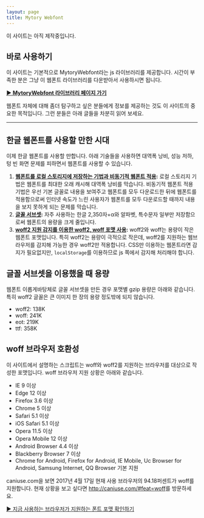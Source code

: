 ```yaml
---
layout: page
title: Mytory Webfont
---
```


이 사이트는 아직 제작중입니다.

## 바로 사용하기 

이 사이트는 기본적으로 MytoryWebfont라는 js 라이브러리를 제공합니다. 시간이 부족한 분은 그냥 이 웹폰트 라이브러리를 다운받아서 사용하시면 됩니다.

**[▶ MytoryWebfont 라이브러리 페이지 가기](downloads.html)**

웹폰트 자체에 대해 좀더 탐구하고 싶은 분들에게 정보를 제공하는 것도 이 사이트의 중요한 목적입니다. 그런 분들은 아래 글들을 차분히 읽어 보세요.

----


## 한글 웹폰트를 사용할 만한 시대

이제 한글 웹폰트를 사용할 만합니다. 아래 기술들을 사용하면 대역폭 낭비, 성능 저하, 텅 빈 화면 문제를 피하면서 웹폰트를 사용할 수 있습니다.

1. **[웹폰트를 로컬 스토리지에 저장하는 기법과 비동기적 웹폰트 적용](webfont-localstorage-saving-technique.html):** 로컬 스토리지 기법은 웹폰트를 최대한 오래 캐시해 대역폭 낭비를 막습니다. 비동기적 웹폰트 적용 기법은 우선 기본 글꼴로 내용을 보여주고 웹폰트를 모두 다운로드한 뒤에 웹폰트를 적용함으로써 인터넷 속도가 느린 사용자가 웹폰트를 모두 다운로드할 때까지 내용을 보지 못하게 되는 문제를 막습니다.
1. **[글꼴 서브셋](https://spoqa.github.io/2015/10/14/making-spoqa-han-sans.html):** 자주 사용하는 한글 2,350자+&alpha;와 알파벳, 특수문자 일부만 저장함으로써 웹폰트의 용량을 크게 줄입니다.
1. **[woff2 지원 감지를 이용한 woff2, woff 포맷 사용](https://github.com/filamentgroup/woff2-feature-test):** woff2와 woff는 용량이 작은 웹폰트 포맷입니다. 특히 woff2는 용량이 극적으로 작은데, woff2를 지원하는 웹브라우저를 감지해 가능한 경우 woff2만 적용합니다. CSS만 이용하는 웹폰트라면 감지가 필요없지만, `localStorage`를 이용하므로 js 쪽에서 감지해 처리해야 합니다.


## 글꼴 서브셋을 이용했을 때 용량

웹폰트 이롭게바탕체로 글꼴 서브셋을 만든 경우 포맷별 gzip 용량은 아래와 같습니다. 특히 woff2 글꼴은 큰 이미지 한 장의 용량 정도밖에 되지 않습니다.

- woff2: 138K
- woff: 241K
- eot: 219K
- ttf: 358K


## woff 브라우저 호환성

이 사이트에서 설명하는 스크립트는 woff와 woff2를 지원하는 브라우저를 대상으로 작성한 포맷입니다. woff 브라우저 지원 상황은 아래와 같습니다.

- IE 9 이상
- Edge 12 이상
- Firefox 3.6 이상
- Chrome 5 이상
- Safari 5.1 이상
- iOS Safari 5.1 이상
- Opera 11.5 이상
- Opera Mobile 12 이상
- Android Browser 4.4 이상
- Blackberry Browser 7 이상
- Chrome for Android, Firefox for Android, IE Mobile, Uc Browser for Android, Samsung Internet, QQ Browser 기본 지원

caniuse.com을 보면 2017년 4월 17일 현재 사용 브라우저의 94.18퍼센트가 woff를 지원합니다. 현재 상황을 보고 싶다면 <http://caniuse.com/#feat=woff>를 방문하세요.

[▶ 지금 사용하는 브라우저가 지원하는 폰트 포맷 확인하기](does-support-what-font-format.html)

